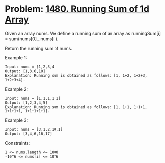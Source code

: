 # Problem: [1480. Running Sum of 1d Array](https://leetcode.com/problems/running-sum-of-1d-array/)

Given an array nums. We define a running sum of an array as runningSum[i] = sum(nums[0]…nums[i]).

Return the running sum of nums.

Example 1:
````
Input: nums = [1,2,3,4]
Output: [1,3,6,10]
Explanation: Running sum is obtained as follows: [1, 1+2, 1+2+3, 1+2+3+4].
````

Example 2:
````
Input: nums = [1,1,1,1,1]
Output: [1,2,3,4,5]
Explanation: Running sum is obtained as follows: [1, 1+1, 1+1+1, 1+1+1+1, 1+1+1+1+1].
````

Example 3:
````
Input: nums = [3,1,2,10,1]
Output: [3,4,6,16,17]
````

Constraints:
````
1 <= nums.length <= 1000
-10^6 <= nums[i] <= 10^6
````